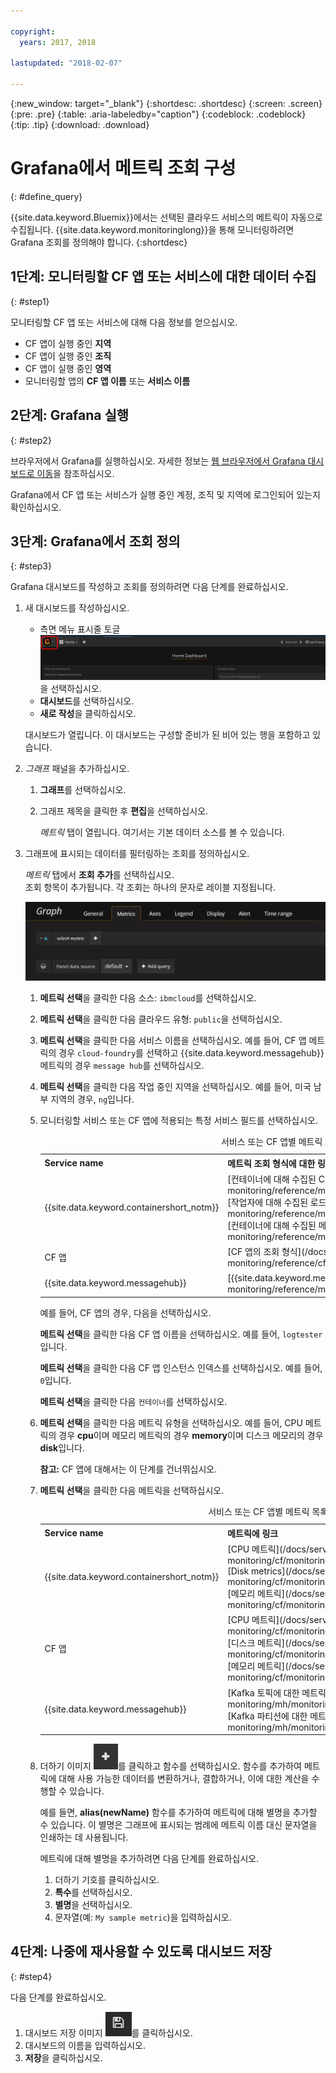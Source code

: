 ```yaml
---

copyright:
  years: 2017, 2018

lastupdated: "2018-02-07"

---
```


{:new_window: target="_blank"}
{:shortdesc: .shortdesc}
{:screen: .screen}
{:pre: .pre}
{:table: .aria-labeledby="caption"}
{:codeblock: .codeblock}
{:tip: .tip}
{:download: .download}


# Grafana에서 메트릭 조회 구성
{: #define_query}

{{site.data.keyword.Bluemix}}에서는 선택된 클라우드 서비스의 메트릭이 자동으로 수집됩니다. {{site.data.keyword.monitoringlong}}을 통해 모니터링하려면 Grafana 조회를 정의해야 합니다.
{:shortdesc}

## 1단계: 모니터링할 CF 앱 또는 서비스에 대한 데이터 수집
{: #step1}

모니터링할 CF 앱 또는 서비스에 대해 다음 정보를 얻으십시오.

* CF 앱이 실행 중인 **지역**
* CF 앱이 실행 중인 **조직** 	
* CF 앱이 실행 중인 **영역** 
* 모니터링할 앱의 **CF 앱 이름** 또는 **서비스 이름** 


## 2단계: Grafana 실행
{: #step2}

브라우저에서 Grafana를 실행하십시오. 자세한 정보는 [웹 브라우저에서 Grafana 대시보드로 이동](/docs/services/cloud-monitoring/grafana/navigating_grafana.html#launch_grafana_from_browser)을 참조하십시오.

Grafana에서 CF 앱 또는 서비스가 실행 중인 계정, 조직 및 지역에 로그인되어 있는지 확인하십시오. 


## 3단계: Grafana에서 조회 정의
{: #step3}

Grafana 대시보드를 작성하고 조회를 정의하려면 다음 단계를 완료하십시오.

1. 새 대시보드를 작성하십시오.

    * 측면 메뉴 표시줄 토글 ![Grafana 측면 메뉴 표시줄](images/grafana_settings.gif "Grafana 측면 메뉴 표시줄")을 선택하십시오.
    * **대시보드**를 선택하십시오.
    * **새로 작성**을 클릭하십시오.

    대시보드가 열립니다. 이 대시보드는 구성할 준비가 된 비어 있는 행을 포함하고 있습니다.

2. *그래프* 패널을 추가하십시오.

    1. **그래프**를 선택하십시오.

    2. 그래프 제목을 클릭한 후 **편집**을 선택하십시오.

        *메트릭* 탭이 열립니다. 여기서는 기본 데이터 소스를 볼 수 있습니다.

3. 그래프에 표시되는 데이터를 필터링하는 조회를 정의하십시오. 

    *메트릭* 탭에서 **조회 추가**를 선택하십시오. <br>조회 항목이 추가됩니다. 각 조회는 하나의 문자로 레이블 지정됩니다.
    
    ![새 조회 항목](images/grafana4_query_f1.gif "새 조회 항목")
        
    1. **메트릭 선택**을 클릭한 다음 소스: `ibmcloud`를 선택하십시오.
    
    2. **메트릭 선택**을 클릭한 다음 클라우드 유형: `public`을 선택하십시오.
    
    3. **메트릭 선택**을 클릭한 다음 서비스 이름을 선택하십시오. 예를 들어, CF 앱 메트릭의 경우 `cloud-foundry`를 선택하고 {{site.data.keyword.messagehub}} 메트릭의 경우 `message hub`를 선택하십시오.
    
    4. **메트릭 선택**을 클릭한 다음 작업 중인 지역을 선택하십시오. 예를 들어, 미국 남부 지역의 경우, `ng`입니다.
    
    5. 모니터링할 서비스 또는 CF 앱에 적용되는 특정 서비스 필드를 선택하십시오.

        <table>
          <caption>서비스 또는 CF 앱별 메트릭 조회 형식</caption>
          <tr>
            <th>Service name</th>
            <th>메트릭 조회 형식에 대한 링크</th> 
          </tr>
          <tr>
            <td>{{site.data.keyword.containershort_notm}}</td>
            <td>[컨테이너에 대해 수집된 CPU 메트릭의 조회 형식](/docs/services/cloud-monitoring/reference/metrics_format_containers.html#cpu_containers) </br>[작업자에 대해 수집된 로드 메트릭의 조회 형식](/docs/services/cloud-monitoring/reference/metrics_format_containers.html#load_workers) </br>[컨테이너에 대해 수집된 메모리 메트릭의 조회 형식](/docs/services/cloud-monitoring/reference/metrics_format_containers.html#mem_containers)</td> 
          </tr>
          <tr>
            <td>CF 앱</td>
            <td>[CF 앱의 조회 형식](/docs/services/cloud-monitoring/reference/cfapps_metrics_format.html#cfapps_metrics_format)</td> 
          </tr>
          <tr>
            <td>{{site.data.keyword.messagehub}}</td>
            <td>[{{site.data.keyword.messagehub}}의 조회 형식](/docs/services/cloud-monitoring/reference/mh_metrics_format.html#mh_metrics_format)</td> 
          </tr>
        </table>

        예를 들어, CF 앱의 경우, 다음을 선택하십시오.
    
        **메트릭 선택**을 클릭한 다음 CF 앱 이름을 선택하십시오. 예를 들어, `logtester`입니다.
    
        **메트릭 선택**을 클릭한 다음 CF 앱 인스턴스 인덱스를 선택하십시오. 예를 들어, `0`입니다.

        **메트릭 선택**을 클릭한 다음 `컨테이너`를 선택하십시오.
    
    9. **메트릭 선택**을 클릭한 다음 메트릭 유형을 선택하십시오. 예를 들어, CPU 메트릭의 경우 **cpu**이며 메모리 메트릭의 경우 **memory**이며 디스크 메모리의 경우 **disk**입니다. 

        **참고:** CF 앱에 대해서는 이 단계를 건너뛰십시오. 

    10. **메트릭 선택**을 클릭한 다음 메트릭을 선택하십시오.  

        <table>
          <caption>서비스 또는 CF 앱별 메트릭 목록</caption>
          <tr>
            <th>Service name</th>
            <th>메트릭에 링크</th> 
          </tr>
          <tr>
            <td>{{site.data.keyword.containershort_notm}}</td>
            <td>[CPU 메트릭](/docs/services/cloud-monitoring/cf/monitoring_cf_apps_ov.html#cpu_metrics </br>[Disk metrics](/docs/services/cloud-monitoring/cf/monitoring_cf_apps_ov.html#disk_metrics) </br>[메모리 메트릭](/docs/services/cloud-monitoring/cf/monitoring_cf_apps_ov.html#mem_metrics)</td> 
          </tr>
          <tr>
            <td>CF 앱</td>
            <td>[CPU 메트릭](/docs/services/cloud-monitoring/cf/monitoring_cf_apps_ov.html#cpu_metrics) </br>[디스크 메트릭](/docs/services/cloud-monitoring/cf/monitoring_cf_apps_ov.html#disk_metrics)   </br>[메모리 메트릭](/docs/services/cloud-monitoring/cf/monitoring_cf_apps_ov.html#mem_metrics)</td> 
          </tr>
          <tr>
            <td>{{site.data.keyword.messagehub}}</td>
            <td>[Kafka 토픽에 대한 메트릭](/docs/services/cloud-monitoring/mh/monitoring_mh_ov.html#kafka_topic_metrics) </br>[Kafka 파티션에 대한 메트릭](/docs/services/cloud-monitoring/mh/monitoring_mh_ov.html#kafka_partition_metrics)</td> 
          </tr>
        </table>

    10. 더하기 이미지 ![추가 아이콘](images/grafana_plus_image.gif "더하기 이미지")를 클릭하고 함수를 선택하십시오. 함수를 추가하여 메트릭에 대해 사용 가능한 데이터를 변환하거나, 결합하거나, 이에 대한 계산을 수행할 수 있습니다.
        
        예를 들면, **alias(newName)** 함수를 추가하여 메트릭에 대해 별명을 추가할 수 있습니다. 이 별명은 그래프에 표시되는 범례에 메트릭 이름 대신 문자열을 인쇄하는 데 사용됩니다.
        
        메트릭에 대해 별명을 추가하려면 다음 단계를 완료하십시오.
        
        1. 더하기 기호를 클릭하십시오.
        2. **특수**를 선택하십시오. 
        3. **별명**을 선택하십시오.
        4. 문자열(예: `My sample metric`)을 입력하십시오.


## 4단계: 나중에 재사용할 수 있도록 대시보드 저장
{: #step4}

다음 단계를 완료하십시오.

1. 대시보드 저장 이미지 ![대시보드 저장 이미지](images/grafana_save_image.gif "대시보드 저장 이미지")를 클릭하십시오.
2. 대시보드의 이름을 입력하십시오.
3. **저장**을 클릭하십시오.
